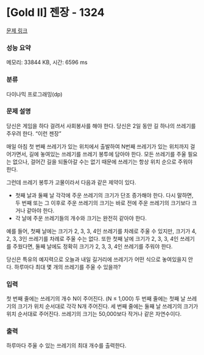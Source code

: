 # [Gold II] 젠장 - 1324 

[문제 링크](https://www.acmicpc.net/problem/1324) 

### 성능 요약

메모리: 33844 KB, 시간: 6596 ms

### 분류

다이나믹 프로그래밍(dp)

### 문제 설명

<p>당신은 게임을 하다 걸려서 사회봉사를 해야 한다. 당신은 2일 동안 길 하나의 쓰레기를 주우려 한다. “이런 젠장”</p>

<p>매일 아침 첫 번째 쓰레기가 있는 위치에서 출발하여 N번째 쓰레기가 있는 위치까지 걸어가면서, 길에 놓여있는 쓰레기를 쓰레기 봉투에 담아야 한다. 모든 쓰레기를 주울 필요는 없으나, 걸어간 길을 되돌아갈 수는 없기 때문에 쓰레기는 항상 위치 순으로 주워야 한다.</p>

<p>그런데 쓰레기 봉투가 고물이라서 다음과 같은 제약이 있다.</p>

<ul>
	<li>첫째 날과 둘째 날 각각에 주운 쓰레기의 크기가 단조 증가해야 한다. 다시 말하면, 두 번째 또는 그 이후로 주운 쓰레기의 크기는 바로 전에 주운 쓰레기의 크기보다 크거나 같아야 한다.</li>
	<li>각 날에 주운 쓰레기들의 개수와 크기는 완전히 같아야 한다.</li>
</ul>

<p>예를 들어, 첫째 날에는 크기가 2, 3, 3, 4인 쓰레기를 차례로 주울 수 있지만, 크기가 4, 2, 3, 3인 쓰레기를 차례로 주울 수는 없다. 또한 첫째 날에 크기가 2, 3, 3, 4인 쓰레기를 주웠다면, 둘째 날에도 정확히 크기가 2, 3, 3, 4인 쓰레기를 주워야 한다.</p>

<p>당신은 특유의 예지력으로 오늘과 내일 길거리에 쓰레기가 어떤 식으로 놓여있을지 안다. 하루마다 최대 몇 개의 쓰레기를 주울 수 있을까?</p>

### 입력 

 <p>첫 번째 줄에는 쓰레기의 개수 N이 주어진다. (N ≤ 1,000) 두 번째 줄에는 첫째 날 쓰레기의 크기가 위치 순서대로 각각 N개 주어진다. 세 번째 줄에는 둘째 날 쓰레기의 크기가 위치 순서대로 주어진다. 쓰레기의 크기는 50,000보다 작거나 같은 자연수이다.</p>

### 출력 

 <p>하루마다 주울 수 있는 쓰레기의 최대 개수를 출력한다.</p>


